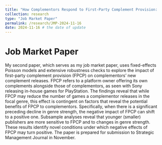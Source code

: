 ```yaml
---
title: "How Complementors Respond to First-Party Complement Provision: The Moderating Role of a Decline in Category Strength."
collection: research
type: "Job Market Paper"
permalink: /research/JMP-2024-11-16
date: 2024-11-16 # the date of update
---
```

# Job Market Paper

My second paper, which serves as my job market paper, uses fixed-effects Poisson models and extensive robustness checks to explore the impact of first-party complement provision (FPCP) on complementors’ new complement releases. FPCP refers to a platform owner offering its own complements alongside those of complementors, as seen with Sony releasing in-house games for PlayStation. The findings reveal that while FPCP may reduce the number of games a complementor releases in the focal genre, this effect is contingent on factors that reveal the potential benefits of FPCP to complementors. Specifically, when there is a significant preceding decline in genre strength, the negative impact of FPCP can shift to a positive one. Subsample analyses reveal that younger (smaller) publishers are more sensitive to FPCP and to changes in genre strength. These results identify novel conditions under which negative effects of FPCP may turn positive. The paper is prepared for submission to Strategic Management Journal in November.